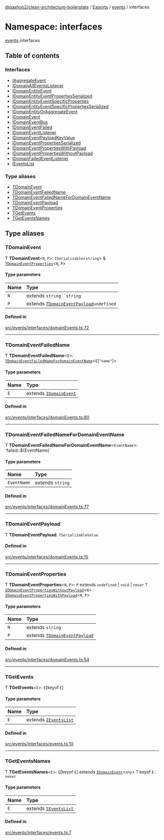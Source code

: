 [@pashoo2/clean-architecture-boilerplate](../README.md) / [Exports](../modules.md) / [events](events.md) / interfaces

# Namespace: interfaces

[events](events.md).interfaces

## Table of contents

### Interfaces

- [IAggregateEvent](../interfaces/events.interfaces.iaggregateevent.md)
- [IDomainAllEventsListener](../interfaces/events.interfaces.idomainalleventslistener.md)
- [IDomainEntityEvent](../interfaces/events.interfaces.idomainentityevent.md)
- [IDomainEntityEventPropertiesSerialized](../interfaces/events.interfaces.idomainentityeventpropertiesserialized.md)
- [IDomainEntityEventSpecificProperties](../interfaces/events.interfaces.idomainentityeventspecificproperties.md)
- [IDomainEntityEventSpecificPropertiesSerialized](../interfaces/events.interfaces.idomainentityeventspecificpropertiesserialized.md)
- [IDomainEntityOrAggregateEvent](../interfaces/events.interfaces.idomainentityoraggregateevent.md)
- [IDomainEvent](../interfaces/events.interfaces.idomainevent.md)
- [IDomainEventBus](../interfaces/events.interfaces.idomaineventbus.md)
- [IDomainEventFailed](../interfaces/events.interfaces.idomaineventfailed.md)
- [IDomainEventListener](../interfaces/events.interfaces.idomaineventlistener.md)
- [IDomainEventPayloadKeyValue](../interfaces/events.interfaces.idomaineventpayloadkeyvalue.md)
- [IDomainEventPropertiesSerialized](../interfaces/events.interfaces.idomaineventpropertiesserialized.md)
- [IDomainEventPropertiesWithPayload](../interfaces/events.interfaces.idomaineventpropertieswithpayload.md)
- [IDomainEventPropertiesWithoutPayload](../interfaces/events.interfaces.idomaineventpropertieswithoutpayload.md)
- [IDomainFailedEventListener](../interfaces/events.interfaces.idomainfailedeventlistener.md)
- [IEventsList](../interfaces/events.interfaces.ieventslist.md)

### Type aliases

- [TDomainEvent](events.interfaces.md#tdomainevent)
- [TDomainEventFailedName](events.interfaces.md#tdomaineventfailedname)
- [TDomainEventFailedNameForDomainEventName](events.interfaces.md#tdomaineventfailednamefordomaineventname)
- [TDomainEventPayload](events.interfaces.md#tdomaineventpayload)
- [TDomainEventProperties](events.interfaces.md#tdomaineventproperties)
- [TGetEvents](events.interfaces.md#tgetevents)
- [TGetEventsNames](events.interfaces.md#tgeteventsnames)

## Type aliases

### TDomainEvent

Ƭ **TDomainEvent**<`N`, `P`\>: `ISerializable`<`string`\> & [`TDomainEventProperties`](events.interfaces.md#tdomaineventproperties)<`N`, `P`\>

#### Type parameters

| Name | Type |
| :------ | :------ |
| `N` | extends `string``string` |
| `P` | extends [`TDomainEventPayload`](events.interfaces.md#tdomaineventpayload)`undefined` |

#### Defined in

[src/events/interfaces/domainEvents.ts:72](https://github.com/pashoo2/clean-architecture-boilerplate/blob/e82048b/src/events/interfaces/domainEvents.ts#L72)

___

### TDomainEventFailedName

Ƭ **TDomainEventFailedName**<`E`\>: [`TDomainEventFailedNameForDomainEventName`](events.interfaces.md#tdomaineventfailednamefordomaineventname)<`E`[``"name"``]\>

#### Type parameters

| Name | Type |
| :------ | :------ |
| `E` | extends [`IDomainEvent`](../interfaces/events.interfaces.idomainevent.md) |

#### Defined in

[src/events/interfaces/domainEvents.ts:80](https://github.com/pashoo2/clean-architecture-boilerplate/blob/e82048b/src/events/interfaces/domainEvents.ts#L80)

___

### TDomainEventFailedNameForDomainEventName

Ƭ **TDomainEventFailedNameForDomainEventName**<`EventName`\>: \`failed::${EventName}\`

#### Type parameters

| Name | Type |
| :------ | :------ |
| `EventName` | extends `string` |

#### Defined in

[src/events/interfaces/domainEvents.ts:77](https://github.com/pashoo2/clean-architecture-boilerplate/blob/e82048b/src/events/interfaces/domainEvents.ts#L77)

___

### TDomainEventPayload

Ƭ **TDomainEventPayload**: `TSerializableValue`

#### Defined in

[src/events/interfaces/domainEvents.ts:15](https://github.com/pashoo2/clean-architecture-boilerplate/blob/e82048b/src/events/interfaces/domainEvents.ts#L15)

___

### TDomainEventProperties

Ƭ **TDomainEventProperties**<`N`, `P`\>: `P` extends `undefined` \| `void` \| `never` ? [`IDomainEventPropertiesWithoutPayload`](../interfaces/events.interfaces.idomaineventpropertieswithoutpayload.md)<`N`\> : [`IDomainEventPropertiesWithPayload`](../interfaces/events.interfaces.idomaineventpropertieswithpayload.md)<`N`, `P`\>

#### Type parameters

| Name | Type |
| :------ | :------ |
| `N` | extends `string` |
| `P` | extends [`TDomainEventPayload`](events.interfaces.md#tdomaineventpayload) |

#### Defined in

[src/events/interfaces/domainEvents.ts:54](https://github.com/pashoo2/clean-architecture-boilerplate/blob/e82048b/src/events/interfaces/domainEvents.ts#L54)

___

### TGetEvents

Ƭ **TGetEvents**<`E`\>: `E`[keyof `E`]

#### Type parameters

| Name | Type |
| :------ | :------ |
| `E` | extends [`IEventsList`](../interfaces/events.interfaces.ieventslist.md) |

#### Defined in

[src/events/interfaces/events.ts:10](https://github.com/pashoo2/clean-architecture-boilerplate/blob/e82048b/src/events/interfaces/events.ts#L10)

___

### TGetEventsNames

Ƭ **TGetEventsNames**<`E`\>: `E`[keyof `E`] extends [`IDomainEvent`](../interfaces/events.interfaces.idomainevent.md)<`any`\> ? keyof `E` : `never`

#### Type parameters

| Name | Type |
| :------ | :------ |
| `E` | extends [`IEventsList`](../interfaces/events.interfaces.ieventslist.md) |

#### Defined in

[src/events/interfaces/events.ts:7](https://github.com/pashoo2/clean-architecture-boilerplate/blob/e82048b/src/events/interfaces/events.ts#L7)
